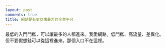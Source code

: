 ```yaml
---
layout: post
comments: true
title: 網站是有史以來最大的企業平台
---
```




最低的入門門檻，可以讓最多的人都進來。我愛網路。低門檻、高流量、差異化。但不要假想錢可以從這裡進來。那個入口不在這裡。

